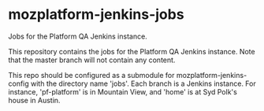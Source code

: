 # mozplatform-jenkins-jobs
Jobs for the Platform QA Jenkins instance.

This repository contains the jobs for the Platform QA Jenkins instance. Note that the
master branch will not contain any content.

This repo should be configured as a submodule for mozplatform-jenkins-config with the
directory name 'jobs'. Each branch is a Jenkins instance. For instance, 'pf-platform'
is in Mountain View, and 'home' is at Syd Polk's house in Austin.


